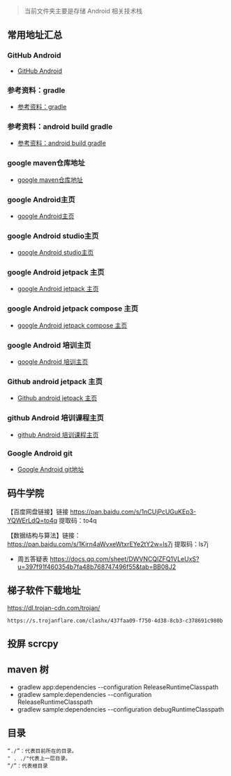 > 当前文件夹主要是存储 Android 相关技术栈
## 常用地址汇总
### GitHub Android
* [GitHub Android ](https://github.com/android)
### 参考资料：gradle
* [参考资料：gradle](https://gradle.org/)
### 参考资料：android build gradle
* [参考资料：android build gradle](https://developer.android.com/studio/releases/gradle-plugin?hl=zh-cn)
### google maven仓库地址
* [google maven仓库地址](https://maven.google.com/web/index.html?)
### google Android主页
* [google Android主页](https://developer.android.com/)
### google Android studio主页
* [google Android studio主页](https://developer.android.com/studio)
### google Android jetpack 主页
* [google Android jetpack 主页](https://developer.android.com/jetpack)
### google Android jetpack compose 主页
* [google Android jetpack compose 主页](https://developer.android.com/jetpack/compose)
### google Android 培训主页
* [google Android 培训主页](https://developer.android.com/courses)
### Github android jetpack 主页
* [Github android jetpack 主页](https://github.com/androidx)
### github Android 培训课程主页
* [github Android 培训课程主页](https://github.com/google-developer-training)
### Google Android git 
* [Google Android git地址](https://android.googlesource.com/)

## 码牛学院
【百度网盘链接】链接 https://pan.baidu.com/s/1nCUjPcUGuKEp3-YQWErLdQ=to4q 提取码：to4q 

【数据结构与算法】链接：https://pan.baidu.com/s/1Kirn4aWvxeWtxrEYe2tY2w=ls7j 提取码：ls7j
* 周五答疑表 https://docs.qq.com/sheet/DWVNCQlZFQ1VLeUxS?u=397f91f460354b7fa48b768747496f55&tab=BB08J2
## 梯子软件下载地址
https://dl.trojan-cdn.com/trojan/ 

````
https://s.trojanflare.com/clashx/437faa09-f750-4d38-8cb3-c378691c980b
````
## 投屏 scrcpy
## maven 树
* gradlew app:dependencies --configuration ReleaseRuntimeClasspath
* gradlew sample:dependencies --configuration ReleaseRuntimeClasspath
* gradlew sample:dependencies --configuration debugRuntimeClasspath
## 目录
````aidl
“./”：代表目前所在的目录。
" . ./"代表上一层目录。
“/”：代表根目录
````
